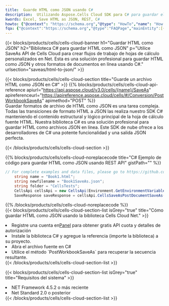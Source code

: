 ```yaml
---
title:  Guarde HTML como JSON usando C#
description:  Utilizando Aspose.Cells Cloud SDK para C# para guardar el archivo de formato HTML como archivo de formato JSON.
kwords: Excel, Save HTML as JSON, REST, C#
howto: {"@context": "https://schema.org","@type": "HowTo","name": "How to save HTML as JSON using the Cells Cloud Net library.","description": "How to save HTML as JSON using the Cells Cloud Net library.","image": {"@type": "ImageObject"},"url": "/net/saveas/html-to-json/","step": [{ "@type": "HowToStep","name": "How to save HTML as JSON using the Cells Cloud Net library. step 1", "image": {"@type": "ImageObject",},"url": "/net/saveas/html-to-json/","text": "Register an account at <a href='https://dashboard.aspose.cloud/'>Dashboard</a> to get free API quota & authorization details",},{ "@type": "HowToStep","name": "How to save HTML as JSON using the Cells Cloud Net library. step 1", "image": {"@type": "ImageObject",},"url": "/net/saveas/html-to-json/","text": "Install C# library and add the reference (import the library) to your project.",},{ "@type": "HowToStep","name": "How to save HTML as JSON using the Cells Cloud Net library. step 1", "image": {"@type": "ImageObject",},"url": "/net/saveas/html-to-json/","text": "Open the source file in C#",},{ "@type": "HowToStep","name": "How to save HTML as JSON using the Cells Cloud Net library. step 1", "image": {"@type": "ImageObject",},"url": "/net/saveas/html-to-json/","text": "Use the `PostWorkbookSaveAs` method to retrieve the resulting stream.",}, ],"supply": {"@type": "HowToSupply","name": "document"},"tool": [{"@type": "HowToTool","name": "Visual Studio, Visual Studio Code, Rider"},{"@type": "HowToTool","name": "Aspose Cells"}],"totalTime": "PT6M"}
fqa: {"@context":"https://schema.org","@type":"FAQPage","mainEntity":[{"@type":"Question","name":"Why save file as other formats file in C# using REST API?","acceptedAnswer":{"@type":"Answer","text":"Documents are encoded in many ways, and some files may be incompatible with the software you use. To open and read such files, just save them as appropriate file formats.<br/><ol><li>Install .NET SDK and add the reference (import the library) to your project.</li><li>Open the source file in C# using REST API.</li><li>Call the PostWorkbookSaveAsRequest() method, passing an output filename with required extension.</li><li>Get the result of save as a separate file.</li></ol>"}},{"@type":"Question","name":"What file formats can I save as with your C# library?","acceptedAnswer":{"@type":"Answer","text":"We support a variety of file formats for conversion using .NET library, including XLSX, Excel, xls , PDF, CSV, HTML, Markdown, XML, PNG, JPG, TIFF, Json, TXT and many more."}},{"@type":"Question","name":"What is the maximum allowed file size for conversion using this .NET library?","acceptedAnswer":{"@type":"Answer","text":"There are no file size limits for format conversions using .NET library."}}]}
---
```

{{< blocks/products/cells/cells-cloud-banner h1="Guardar HTML como JSON" h2="Biblioteca C# para guardar HTML como JSON" p="Utilice SaveAs API de Cells Cloud para crear flujos de trabajo de hojas de cálculo personalizados en Net. Esta es una solución profesional para guardar HTML como JSON y otros formatos de documentos en línea usando C#." urlsection="saveas/html-to-json/" >}}

{{< blocks/products/cells/cells-cloud-section title="Guarde un archivo HTML como JSON en C#" >}}
{{% blocks/products/cells/cells-cloud-api-reference apiurl="https://api.aspose.cloud/v3.0/cells/{name}/SaveAs" apireferenceurl="https://apireference.aspose.cloud/cells/#/Conversion/PostWorkbookSaveAs" apimethod="POST" %}}
<br/>
Guardar formatos de archivo de HTML como JSON es una tarea compleja. Todas las transiciones de formato HTML a JSON las realiza nuestro SDK C# manteniendo el contenido estructural y lógico principal de la hoja de cálculo fuente HTML. Nuestra biblioteca C# es una solución profesional para guardar HTML como archivos JSON en línea. Este SDK de nube ofrece a los desarrolladores de C# una potente funcionalidad y una salida JSON perfecta.

{{< /blocks/products/cells/cells-cloud-section >}}

{{% blocks/products/cells/cells-cloud-noreplacecode title="C# Ejemplo de código para guardar HTML como JSON usando REST API" gistPath="" %}}
  
```cs
// For complete examples and data files, please go to https://github.com/aspose-cells-cloud/aspose-cells-cloud-dotnet/
    string name = "Book1.html";
    string newfilename = "Book1SaveAs.json";
    string folder = "CellsTests";
    CellsApi cellsApi = new CellsApi(Environment.GetEnvironmentVariable("ProductClientId"), Environment.GetEnvironmentVariable("ProductClientSecret"));
    SaveResponse saveResponse = cellsApi.CellsSaveAsPostDocumentSaveAs(name, null, newfilename, null,null,folder);
```
  
{{% /blocks/products/cells/cells-cloud-noreplacecode %}}
<br/>
{{< blocks/products/cells/cells-cloud-section-list isGrey="true" title="Cómo guardar HTML como JSON usando la biblioteca Cells Cloud Net." >}}
<li> Registre una cuenta en<a href="https://dashboard.aspose.cloud/">Panel</a> para obtener gratis API cuota y detalles de autorización</li>
<li>Instale la biblioteca C# y agregue la referencia (importe la biblioteca) a su proyecto.</li>
<li>Abra el archivo fuente en C#</li>
<li>Utilice el método `PostWorkbookSaveAs` para recuperar la secuencia resultante.</li>
{{< /blocks/products/cells/cells-cloud-section-list >}}

{{< blocks/products/cells/cells-cloud-section-list isGrey="true" title="Requisitos del sistema" >}}
<li>NET Framework 4.5.2 o más reciente</li>
<li>Net Standard 2.0 o posterior</li>
{{< /blocks/products/cells/cells-cloud-section-list >}}
